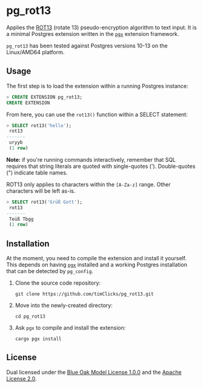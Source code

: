 # pg_rot13

Applies the [ROT13] (rotate 13) pseudo-encryption algorithm to text input.
It is a minimal Postgres extension written in the [`pgx`] extension framework.

`pg_rot13` has been tested against Postgres versions 10-13 on the Linux/AMD64 platform.

[`pgx`]: https://github.com/zombodb/pgx
[ROT13]: https://en.wikipedia.org/wiki/ROT13

## Usage

The first step is to load the extension within a running Postgres instance:

```sql
> CREATE EXTENSION pg_rot13;
CREATE EXTENSION
```

From here, you can use the `rot13()` function within a SELECT statement:

```sql
> SELECT rot13('hello');
 rot13 
-------
 uryyb
 (1 row)
```

**Note:** if you're running commands interactively, remember that SQL requires
that string literals are quoted with single-quotes ('). Double-quotes (")
indicate table names.

ROT13 only applies to characters within the `[A-Za-z]` range. Other
characters will be left as-is.

```sql
> SELECT rot13('Grüß Gott');
 rot13 
-------
 Teüß Tbgg
 (1 row)
```

## Installation

At the moment, you need to compile the extension and install it yourself. This depends on having [`pgx`] installed and a working Postgres installation that can be detected by `pg_config`.


1. Clone the source code repository:
    ```console
    git clone https://github.com/timClicks/pg_rot13.git
    ```
1. Move into the newly-created directory:
   ```console
   cd pg_rot13
   ```
1. Ask `pgx` to compile and install the extension:
   ```console
   cargo pgx install
   ````

## License

Dual licensed under the [Blue Oak Model License 1.0.0] and the [Apache License 2.0]. 

[Blue Oak Model License 1.0.0]: https://blueoakcouncil.org/license/1.0.0
[Apache License 2.0]: https://www.apache.org/licenses/LICENSE-2.0.html